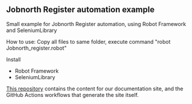 ## Jobnorth Register automation example

Small example for Jobnorth Register automation, using Robot Framework and SeleniumLibrary

How to use:
Copy all files to same folder, execute command
"robot Jobnorth_register.robot"

Install
- Robot Framework
- SeleniumLibrary

[This repository](https://github.com/npm/documentation) contains the
content for our documentation site, and the GitHub Actions workflows
that generate the site itself.
